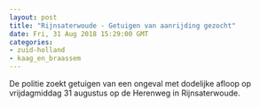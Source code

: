 ```yaml
---
layout: post
title: "Rijnsaterwoude - Getuigen van aanrijding gezocht"
date: Fri, 31 Aug 2018 15:29:00 GMT
categories: 
- zuid-holland 
- kaag_en_braassem 
---
```


De politie zoekt getuigen van een ongeval met dodelijke afloop op vrijdagmiddag 31 augustus op de Herenweg in Rijnsaterwoude.

